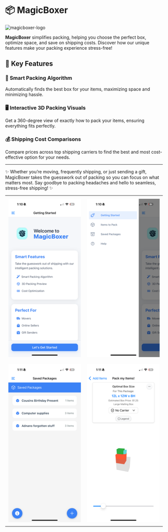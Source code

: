 # 📦 MagicBoxer

![magicboxer-logo](https://user-images.githubusercontent.com/107427242/203152605-efeeb449-2a52-49ea-8549-3a0418538e90.png)

**MagicBoxer** simplifies packing, helping you choose the perfect box, optimize space, and save on shipping costs. Discover how our unique features make your packing experience stress-free!

## 🚀 Key Features

### 🧠 Smart Packing Algorithm

Automatically finds the best box for your items, maximizing space and minimizing hassle.

### 🖥️ Interactive 3D Packing Visuals

Get a 360-degree view of exactly how to pack your items, ensuring everything fits perfectly.

### 💰 Shipping Cost Comparisons

Compare prices across top shipping carriers to find the best and most cost-effective option for your needs.

---

✨ Whether you’re moving, frequently shipping, or just sending a gift, MagicBoxer takes the guesswork out of packing so you can focus on what matters most. Say goodbye to packing headaches and hello to seamless, stress-free shipping! ✨

<table>
  <tr>
    <td style="padding: 10px;"><img src="/demo/1.PNG" alt="1" width="400"/></td>
    <td style="padding: 10px;"><img src="/demo/2.PNG" alt="2" width="400"/></td>
  </tr>
  <tr>
    <td style="padding: 10px;"><img src="/demo/3.PNG" alt="3" width="400"/></td>
    <td style="padding: 10px;"><img src="/demo/4.PNG" alt="4" width="400"/></td>
  </tr>
</table>
